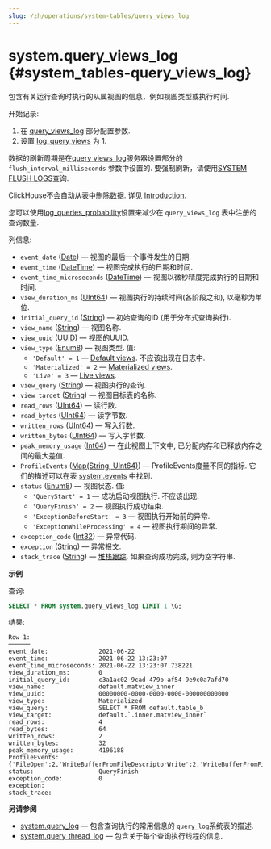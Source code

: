 ```yaml
---
slug: /zh/operations/system-tables/query_views_log
---
```

# system.query_views_log {#system_tables-query_views_log}

包含有关运行查询时执行的从属视图的信息，例如视图类型或执行时间.

开始记录:

1.  在 [query_views_log](../../operations/server-configuration-parameters/settings.md#server_configuration_parameters-query_views_log) 部分配置参数.
2.  设置 [log_query_views](../../operations/settings/settings.md#settings-log-query-views) 为 1.

数据的刷新周期是在[query_views_log](../../operations/server-configuration-parameters/settings.md#server_configuration_parameters-query_views_log)服务器设置部分的 `flush_interval_milliseconds` 参数中设置的. 要强制刷新，请使用[SYSTEM FLUSH LOGS](../../sql-reference/statements/system.md#query_language-system-flush_logs)查询.

ClickHouse不会自动从表中删除数据. 详见 [Introduction](../../operations/system-tables/index.md#system-tables-introduction).

您可以使用[log_queries_probability](../../operations/settings/settings.md#log-queries-probability)设置来减少在 `query_views_log` 表中注册的查询数量.

列信息:

-   `event_date` ([Date](../../sql-reference/data-types/date.md)) — 视图的最后一个事件发生的日期.
-   `event_time` ([DateTime](../../sql-reference/data-types/datetime.md)) — 视图完成执行的日期和时间.
-   `event_time_microseconds` ([DateTime](../../sql-reference/data-types/datetime.md)) — 视图以微秒精度完成执行的日期和时间.
-   `view_duration_ms` ([UInt64](../../sql-reference/data-types/int-uint.md#uint-ranges)) — 视图执行的持续时间(各阶段之和), 以毫秒为单位.
-   `initial_query_id` ([String](../../sql-reference/data-types/string.md)) — 初始查询的ID (用于分布式查询执行).
-   `view_name` ([String](../../sql-reference/data-types/string.md)) — 视图名称.
-   `view_uuid` ([UUID](../../sql-reference/data-types/uuid.md)) — 视图的UUID.
-   `view_type` ([Enum8](../../sql-reference/data-types/enum.md)) — 视图类型. 值:
    -   `'Default' = 1` — [Default views](../../sql-reference/statements/create/view.md#normal). 不应该出现在日志中.
    -   `'Materialized' = 2` — [Materialized views](../../sql-reference/statements/create/view.md#materialized).
    -   `'Live' = 3` — [Live views](../../sql-reference/statements/create/view.md#live-view).
-   `view_query` ([String](../../sql-reference/data-types/string.md)) — 视图执行的查询.
-   `view_target` ([String](../../sql-reference/data-types/string.md)) — 视图目标表的名称.
-   `read_rows` ([UInt64](../../sql-reference/data-types/int-uint.md#uint-ranges)) — 读行数.
-   `read_bytes` ([UInt64](../../sql-reference/data-types/int-uint.md#uint-ranges)) — 读字节数.
-   `written_rows` ([UInt64](../../sql-reference/data-types/int-uint.md#uint-ranges)) — 写入行数.
-   `written_bytes` ([UInt64](../../sql-reference/data-types/int-uint.md#uint-ranges)) — 写入字节数.
-   `peak_memory_usage` ([Int64](../../sql-reference/data-types/int-uint.md)) — 在此视图上下文中, 已分配内存和已释放内存之间的最大差值.
-   `ProfileEvents` ([Map(String, UInt64)](../../sql-reference/data-types/array.md)) — ProfileEvents度量不同的指标. 它们的描述可以在表 [system.events](../../operations/system-tables/events.md#system_tables-events) 中找到.
-   `status` ([Enum8](../../sql-reference/data-types/enum.md)) — 视图状态. 值:
    -   `'QueryStart' = 1` — 成功启动视图执行. 不应该出现.
    -   `'QueryFinish' = 2` — 视图执行成功结束.
    -   `'ExceptionBeforeStart' = 3` — 视图执行开始前的异常.
    -   `'ExceptionWhileProcessing' = 4` — 视图执行期间的异常.
-   `exception_code` ([Int32](../../sql-reference/data-types/int-uint.md)) — 异常代码.
-   `exception` ([String](../../sql-reference/data-types/string.md)) — 异常报文.
-   `stack_trace` ([String](../../sql-reference/data-types/string.md)) — [堆栈跟踪](https://en.wikipedia.org/wiki/Stack_trace). 如果查询成功完成, 则为空字符串.

**示例**

查询:

``` sql
SELECT * FROM system.query_views_log LIMIT 1 \G;
```

结果:

``` text
Row 1:
──────
event_date:              2021-06-22
event_time:              2021-06-22 13:23:07
event_time_microseconds: 2021-06-22 13:23:07.738221
view_duration_ms:        0
initial_query_id:        c3a1ac02-9cad-479b-af54-9e9c0a7afd70
view_name:               default.matview_inner
view_uuid:               00000000-0000-0000-0000-000000000000
view_type:               Materialized
view_query:              SELECT * FROM default.table_b
view_target:             default.`.inner.matview_inner`
read_rows:               4
read_bytes:              64
written_rows:            2
written_bytes:           32
peak_memory_usage:       4196188
ProfileEvents:           {'FileOpen':2,'WriteBufferFromFileDescriptorWrite':2,'WriteBufferFromFileDescriptorWriteBytes':187,'IOBufferAllocs':3,'IOBufferAllocBytes':3145773,'FunctionExecute':3,'DiskWriteElapsedMicroseconds':13,'InsertedRows':2,'InsertedBytes':16,'SelectedRows':4,'SelectedBytes':48,'ContextLock':16,'RWLockAcquiredReadLocks':1,'RealTimeMicroseconds':698,'SoftPageFaults':4,'OSReadChars':463}
status:                  QueryFinish
exception_code:          0
exception:
stack_trace:
```

**另请参阅**

-   [system.query_log](../../operations/system-tables/query_log.md#system_tables-query_log) — 包含查询执行的常用信息的 `query_log`系统表的描述.
-   [system.query_thread_log](../../operations/system-tables/query_thread_log.md#system_tables-query_thread_log) — 包含关于每个查询执行线程的信息.


